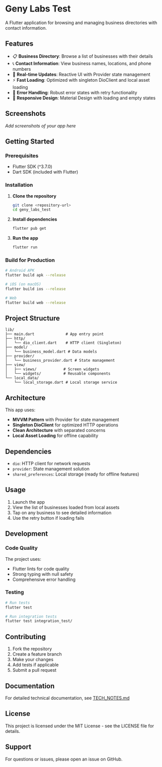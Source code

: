 # Geny Labs Test

A Flutter application for browsing and managing business directories with contact information.

## Features

- 📋 **Business Directory**: Browse a list of businesses with their details
- 📞 **Contact Information**: View business names, locations, and phone numbers
- 🔄 **Real-time Updates**: Reactive UI with Provider state management
- ⚡ **Fast Loading**: Optimized with singleton DioClient and local asset loading
- 🔄 **Error Handling**: Robust error states with retry functionality
- 📱 **Responsive Design**: Material Design with loading and empty states

## Screenshots

*Add screenshots of your app here*

## Getting Started

### Prerequisites

- Flutter SDK (^3.7.0)
- Dart SDK (included with Flutter)

### Installation

1. **Clone the repository**
   ```bash
   git clone <repository-url>
   cd geny_labs_test
   ```

2. **Install dependencies**
   ```bash
   flutter pub get
   ```

3. **Run the app**
   ```bash
   flutter run
   ```

### Build for Production

```bash
# Android APK
flutter build apk --release

# iOS (on macOS)
flutter build ios --release

# Web
flutter build web --release
```

## Project Structure

```
lib/
├── main.dart              # App entry point
├── http/
│   └── dio_client.dart    # HTTP client (Singleton)
├── model/
│   └── business_model.dart # Data models
├── provider/
│   └── business_provider.dart # State management
├── view/
│   ├── views/            # Screen widgets
│   └── widgets/          # Reusable components
└── local_data/
    └── local_storage.dart # Local storage service
```

## Architecture

This app uses:
- **MVVM Pattern** with Provider for state management
- **Singleton DioClient** for optimized HTTP operations
- **Clean Architecture** with separated concerns
- **Local Asset Loading** for offline capability

## Dependencies

- `dio`: HTTP client for network requests
- `provider`: State management solution
- `shared_preferences`: Local storage (ready for offline features)

## Usage

1. Launch the app
2. View the list of businesses loaded from local assets
3. Tap on any business to see detailed information
4. Use the retry button if loading fails

## Development

### Code Quality

The project uses:
- Flutter lints for code quality
- Strong typing with null safety
- Comprehensive error handling

### Testing

```bash
# Run tests
flutter test

# Run integration tests
flutter test integration_test/
```

## Contributing

1. Fork the repository
2. Create a feature branch
3. Make your changes
4. Add tests if applicable
5. Submit a pull request

## Documentation

For detailed technical documentation, see [TECH_NOTES.md](TECH_NOTES.md)

## License

This project is licensed under the MIT License - see the LICENSE file for details.

## Support

For questions or issues, please open an issue on GitHub.
